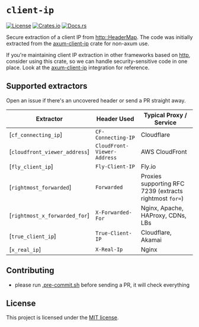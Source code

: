 # `client-ip`

[![License](https://img.shields.io/crates/l/client-ip.svg)](https://choosealicense.com/licenses/mit/)
[![Crates.io](https://img.shields.io/crates/v/client-ip.svg)](https://crates.io/crates/client-ip)
[![Docs.rs](https://docs.rs/client-ip/badge.svg)](https://docs.rs/client-ip)

Secure extraction of a client IP from [http::HeaderMap]. The code was initially
extracted from the [axum-client-ip] crate for non-axum use.

If you're maintaining client IP extraction in other frameworks based on [http],
consider using this crate, so we can handle security-sensitive code in one
place. Look at the [axum-client-ip] integration for reference.

## Supported extractors

Open an issue if there's an uncovered header or send a PR straight away.

| Extractor                     | Header Used                 | Typical Proxy / Service                                 |
| ----------------------------- | --------------------------- | ------------------------------------------------------- |
| [`cf_connecting_ip`]          | `CF-Connecting-IP`          | Cloudflare                                              |
| [`cloudfront_viewer_address`] | `CloudFront-Viewer-Address` | AWS CloudFront                                          |
| [`fly_client_ip`]             | `Fly-Client-IP`             | Fly.io                                                  |
| [`rightmost_forwarded`]       | `Forwarded`                 | Proxies supporting RFC 7239 (extracts rightmost `for=`) |
| [`rightmost_x_forwarded_for`] | `X-Forwarded-For`           | Nginx, Apache, HAProxy, CDNs, LBs                       |
| [`true_client_ip`]            | `True-Client-IP`            | Cloudflare, Akamai                                      |
| [`x_real_ip`]                 | `X-Real-Ip`                 | Nginx                                                   |

## Contributing

- please run [.pre-commit.sh] before sending a PR, it will check everything

## License

This project is licensed under the [MIT license][license].

[.pre-commit.sh]: https://github.com/imbolc/client-ip/blob/main/.pre-commit.sh
[axum-client-ip]: https://github.com/imbolc/axum-client-ip
[http::HeaderMap]: https://docs.rs/http/1.3.1/http/header/struct.HeaderMap.html
[http]: https://github.com/rust-lang/rust
[license]: https://github.com/imbolc/client-ip/blob/main/LICENSE
